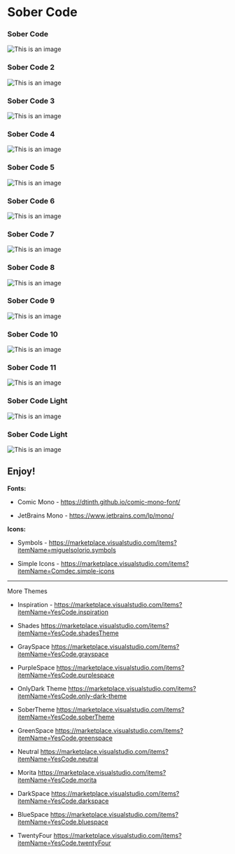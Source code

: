 # Sober Code

### Sober Code
![This is an image](https://github.com/yesomac/vs-sober/blob/main/img/sober.png?raw=true)

### Sober Code 2
![This is an image](https://github.com/yesomac/vs-sober/blob/main/img/sober_2.png?raw=true)

### Sober Code 3
![This is an image](https://github.com/yesomac/vs-sober/blob/main/img/sober_3.png?raw=true)

### Sober Code 4
![This is an image](https://github.com/yesomac/vs-sober/blob/main/img/sober_4.png?raw=true)

### Sober Code 5
![This is an image](https://github.com/yesomac/vs-sober/blob/main/img/sober_5.png?raw=true)

### Sober Code 6
![This is an image](https://github.com/yesomac/vs-sober/blob/main/img/sober_6.png?raw=true)

### Sober Code 7
![This is an image](https://github.com/yesomac/vs-sober/blob/main/img/sober_7.png?raw=true)

### Sober Code 8
![This is an image](https://github.com/yesomac/vs-sober/blob/main/img/sober-8.png?raw=true)

### Sober Code 9
![This is an image](https://github.com/yesomac/vs-sober/blob/main/img/sober-9.png?raw=true)

### Sober Code 10
![This is an image](https://github.com/yesomac/vs-sober/blob/main/img/sober10.png?raw=true)

### Sober Code 11
![This is an image](https://github.com/yesomac/vs-sober/blob/main/img/sober11.png?raw=true)

### Sober Code Light
![This is an image](https://github.com/yesomac/vs-sober/blob/main/img/sober-li.png?raw=true)

### Sober Code Light
![This is an image](https://github.com/yesomac/vs-sober/blob/main/img/sober-li_2.png?raw=true)

**Enjoy!**
---
**Fonts:** 

  * Comic Mono - https://dtinth.github.io/comic-mono-font/

  * JetBrains Mono - https://www.jetbrains.com/lp/mono/

**Icons:** 
  * Symbols - https://marketplace.visualstudio.com/items?itemName=miguelsolorio.symbols

  * Simple Icons - https://marketplace.visualstudio.com/items?itemName=Comdec.simple-icons

---
More Themes

* Inspiration - https://marketplace.visualstudio.com/items?itemName=YesCode.inspiration

* Shades https://marketplace.visualstudio.com/items?itemName=YesCode.shadesTheme

* GraySpace https://marketplace.visualstudio.com/items?itemName=YesCode.grayspace

* PurpleSpace https://marketplace.visualstudio.com/items?itemName=YesCode.purplespace

* OnlyDark Theme https://marketplace.visualstudio.com/items?itemName=YesCode.only-dark-theme

* SoberTheme https://marketplace.visualstudio.com/items?itemName=YesCode.soberTheme

* GreenSpace https://marketplace.visualstudio.com/items?itemName=YesCode.greenspace

* Neutral https://marketplace.visualstudio.com/items?itemName=YesCode.neutral

* Morita https://marketplace.visualstudio.com/items?itemName=YesCode.morita

* DarkSpace https://marketplace.visualstudio.com/items?itemName=YesCode.darkspace

* BlueSpace https://marketplace.visualstudio.com/items?itemName=YesCode.bluespace

* TwentyFour https://marketplace.visualstudio.com/items?itemName=YesCode.twentyFour
